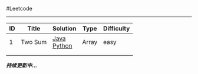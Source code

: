 #Leetcode

------------

| ID   | Title   | Solution                                 | Type  | Difficulty |
| ---- | ------- | ---------------------------------------- | ----- | ---------- |
| 1    | Two Sum | [Java](Leetcode/leetcodeJava/src/LC_Array/TwoSum.java)<br />[Python](Leetcode/leetcodePython/Array/TwoSum.py) | Array | easy       |
|      |         |                                          |       |            |
|      |         |                                          |       |            |



***持续更新中...***



